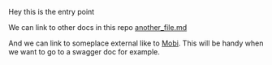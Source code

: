 Hey this is the entry point

We can link to other docs in this repo [another_file.md](./another_file.md)

And we can link to someplace external like to [Mobi](https://takemobi.com). This will be handy when we want to go to a swagger doc for example.

